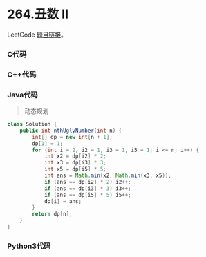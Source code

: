 # 264.丑数 II

LeetCode [题目链接](https://leetcode.cn/problems/ugly-number-ii/)。

### C代码

### C++代码

### Java代码

> 动态规划
```Java
class Solution {
    public int nthUglyNumber(int n) {
        int[] dp = new int[n + 1];
        dp[1] = 1;
        for (int i = 2, i2 = 1, i3 = 1, i5 = 1; i <= n; i++) {
            int x2 = dp[i2] * 2;
            int x3 = dp[i3] * 3;
            int x5 = dp[i5] * 5;
            int ans = Math.min(x2, Math.min(x3, x5));
            if (ans == dp[i2] * 2) i2++;
            if (ans == dp[i3] * 3) i3++;
            if (ans == dp[i5] * 5) i5++;
            dp[i] = ans;
        }
        return dp[n];
    }
}
```

### Python3代码